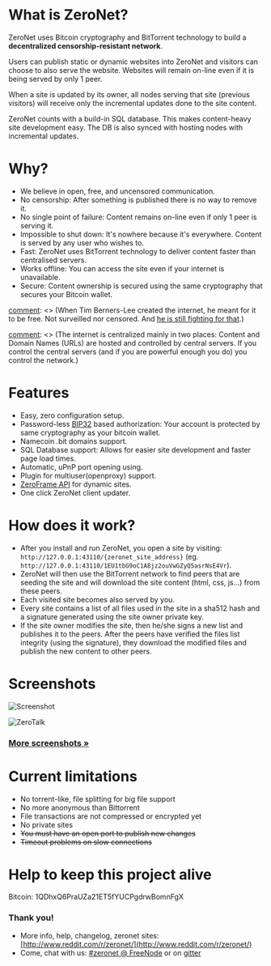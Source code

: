 # What is ZeroNet?

ZeroNet uses Bitcoin cryptography and BitTorrent technology to build a **decentralized censorship-resistant network**.

Users can publish static or dynamic websites into ZeroNet and visitors can choose to also serve the website. Websites will remain on-line even if it is being served by only 1 peer.

When a site is updated by its owner, all nodes serving that site (previous visitors) will receive only the incremental updates done to the site content.

ZeroNet counts with a build-in SQL database. This makes content-heavy site development easy. The DB is also synced with hosting nodes with incremental updates.


# Why?

* We believe in open, free, and uncensored communication.
* No censorship: After something is published there is no way to remove it.
* No single point of failure: Content remains on-line even if only 1 peer is serving it.
* Impossible to shut down: It's nowhere because it's everywhere. Content is served by any user who wishes to.
* Fast: ZeroNet uses BitTorrent technology to deliver content faster than centralised servers.
* Works offline: You can access the site even if your internet is unavailable.
* Secure: Content ownership is secured using the same cryptography that secures your Bitcoin wallet.

[comment]: <> (I'm unsure about the following bit. Thoughts?)
[comment]: <> (# What problem is ZeroNet solving?)

[comment]: <> (When Tim Berners-Lee created the internet, he meant for it to be free. Not surveilled nor censored. And [he is still fighting for that](http://edition.cnn.com/2014/03/12/tech/web/tim-berners-lee-web-freedom/).)

[comment]: <> (The internet is centralized mainly in two places: Content and Domain Names (URLs) are hosted and controlled by central servers. If you control the central servers (and if you are powerful enough you do) you control the network.)

[comment]: <> (**Decentralized content storage**)

[comment]: <> (ZeroNet tackles the content storage problem by giving everyone the ability to store content. Site visitors can choose to store a website on their computers, and when they do this they also help to serve the site to other users. The site is online even if only one user is hosting it.)

[comment]: <> (**Shared DNS cache**)

[comment]: <> (Site addresses on ZeroNet are cached by all network members. When you type a ZeroNet site URL on your browser this will query other peers connected to you about the site. If one of these peers happen to have the site they will send it to you, if not, they will forward your query along.)

[comment]: <> (This architecture means that when a site URL is created, as long as one peer is serving it, there is no way to take the URL down.)


# Features
 * Easy, zero configuration setup.
 * Password-less [BIP32](https://github.com/bitcoin/bips/blob/master/bip-0032.mediawiki)
   based authorization: Your account is protected by same cryptography as your bitcoin wallet.
 * Namecoin .bit domains support.
 * SQL Database support: Allows for easier site development and faster page load times.
 * Automatic, uPnP port opening using.
 * Plugin for multiuser(openproxy) support.
 * [ZeroFrame API](http://zeronet.readthedocs.org/en/latest/site_development/zeroframe_api_reference/) for dynamic sites.
 * One click ZeroNet client updater.


# How does it work?

* After you install and run ZeroNet, you open a site by visiting:
  `http://127.0.0.1:43110/{zeronet_site_address}`
  (eg.  `http://127.0.0.1:43110/1EU1tbG9oC1A8jz2ouVwGZyQ5asrNsE4Vr`).
* ZeroNet will then use the BitTorrent network to find peers that are seeding the site and will download the site content (html, css, js...) from these peers.
* Each visited site becomes also served by you.
* Every site contains a list of all files used in the site in a sha512 hash and a signature generated using the site owner private key.
* If the site owner modifies the site, then he/she signs a new list and publishes it to the peers.
  After the peers have verified the files list integrity (using the
  signature), they download the modified files and publish the new content to
  other peers.



# Screenshots

![Screenshot](http://zeronet.readthedocs.org/en/latest/img/zerohello.png)

![ZeroTalk](http://zeronet.readthedocs.org/en/latest/img/zerotalk.png)

### [More screenshots &raquo;](getting_started/sample_sites/)

# Current limitations

* No torrent-like, file splitting for big file support
* No more anonymous than Bittorrent
* File transactions are not compressed or encrypted yet
* No private sites
* <s>You must have an open port to publish new changes</s>
* <s>Timeout problems on slow connections</s>

# Help to keep this project alive

Bitcoin: 1QDhxQ6PraUZa21ET5fYUCPgdrwBomnFgX


### Thank you!

* More info, help, changelog, zeronet sites: [http://www.reddit.com/r/zeronet/](http://www.reddit.com/r/zeronet/)
* Come, chat with us: [#zeronet @ FreeNode](https://kiwiirc.com/client/irc.freenode.net/zeronet) or on [gitter](https://gitter.im/HelloZeroNet/ZeroNet)
